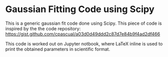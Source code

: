 # Gaussian Fitting Code using Scipy
 This is a generic gaussian fit code done using Scipy. This piece of code is inspired by the the code repository: https://gist.github.com/cpascual/a03d0d49ddd2c87d7e84b9f4ad2df466
 
 This code is worked out on Jupyter notbook, where LaTeX inline is used to print the obtained parameters in scientific format.
